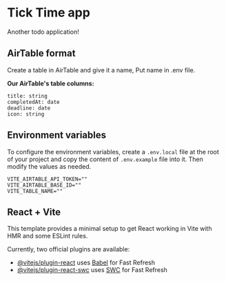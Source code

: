 # Tick Time app
Another todo application!

## AirTable format

Create a table in AirTable and give it a name, Put name in .env file.

__Our AirTable's table columns:__
```
title: string
completedAt: date
deadline: date
icon: string
```

## Environment variables

To configure the environment variables, create a `.env.local` file at the root of your project and copy the content of `.env.example` file into it. Then modify the values as needed.

```env
VITE_AIRTABLE_API_TOKEN=""
VITE_AIRTABLE_BASE_ID=""
VITE_TABLE_NAME=""
```

## React + Vite

This template provides a minimal setup to get React working in Vite with HMR and some ESLint rules.

Currently, two official plugins are available:

- [@vitejs/plugin-react](https://github.com/vitejs/vite-plugin-react/blob/main/packages/plugin-react/README.md) uses [Babel](https://babeljs.io/) for Fast Refresh
- [@vitejs/plugin-react-swc](https://github.com/vitejs/vite-plugin-react-swc) uses [SWC](https://swc.rs/) for Fast Refresh
